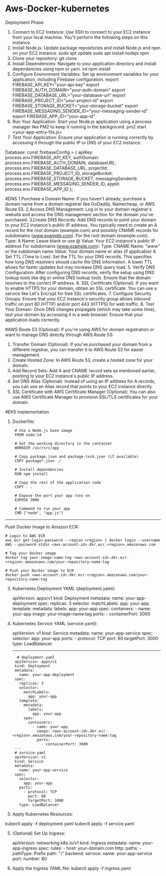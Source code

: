 # Aws-Docker-kubernetes

Deployment Phase

1. Connect to EC2 Instance: Use SSH to connect to your EC2 instance from your local machine. You'll perform the following steps on this instance.
2. Install Node.js: Update package repositories and install Node.js and npm on your EC2 instance.
  sudo apt update
  sudo apt install nodejs npm
3. Clone your repository: git clone <repository-url>
4. Install Dependencies: Navigate to your application directory and install dependencies using npm or yarn.
   cd <your-app-directory>
   npm install
5. Configure Environment Variables: Set up environment variables for your application, including Firebase configuration.
  export FIREBASE_API_KEY="your-api-key"
  export FIREBASE_AUTH_DOMAIN="your-auth-domain"
  export FIREBASE_DATABASE_URL="your-database-url"
  export FIREBASE_PROJECT_ID="your-project-id"
  export FIREBASE_STORAGE_BUCKET="your-storage-bucket"
  export FIREBASE_MESSAGING_SENDER_ID="your-messaging-sender-id"
  export FIREBASE_APP_ID="your-app-id"
6. Run Your Application: Start your Node.js application using a process manager like PM2 to keep it running in the background.
   pm2 start <your-app-entry-file.js>
7. Test Your Application: Ensure your application is running correctly by accessing it through the public IP or DNS of your EC2 instance.


Database:
const firebaseConfig = {
    apiKey: process.env.FIREBASE_API_KEY,
    authDomain: process.env.FIREBASE_AUTH_DOMAIN,
    databaseURL: process.env.FIREBASE_DATABASE_URL,
    projectId: process.env.FIREBASE_PROJECT_ID,
    storageBucket: process.env.FIREBASE_STORAGE_BUCKET,
    messagingSenderId: process.env.FIREBASE_MESSAGING_SENDER_ID,
    appId: process.env.FIREBASE_APP_ID
};

#DNS 
1.Purchase a Domain Name: If you haven't already, purchase a domain name from a domain registrar like GoDaddy, Namecheap, or AWS Route 53.
2.Access DNS Management: Log in to your domain registrar's website and access the DNS management section for the domain you've purchased.
3.Create DNS Records: Add DNS records to point your domain to your EC2 instance's public IP address. You typically need to create an A record for the root domain (example.com) and possibly CNAME records for subdomains (www.example.com).
  For the root domain (example.com):
      Type: A
      Name: Leave blank or use @
      Value: Your EC2 instance's public IP address
  For subdomains (www.example.com):
      Type: CNAME
      Name: "www" or the subdomain name
      Value: Your domain name or alias (if applicable)
4. Set TTL (Time to Live): Set the TTL for your DNS records. This specifies how long DNS resolvers should cache the DNS information. A lower TTL allows for faster updates but may increase DNS query load.
5. Verify DNS Configuration: After configuring DNS records, verify the setup using DNS lookup tools like dig or online DNS lookup tools. Ensure that the domain resolves to the correct IP address.
6. SSL Certificate (Optional): If you want to enable HTTPS for your domain, obtain an SSL certificate. You can use a service like Let's Encrypt for free SSL certificates.
7. Configure Security Groups: Ensure that your EC2 instance's security group allows inbound traffic on port 80 (HTTP) and/or port 443 (HTTPS) for web traffic.
8. Test Your Domain: Once DNS changes propagate (which may take some time), test your domain by accessing it in a web browser. Ensure that your application loads correctly.

#AWS Route 53 (Optional):
If you're using AWS for domain registration or want to manage DNS directly through AWS Route 53:

1. Transfer Domain (Optional): If you've purchased your domain from a different registrar, you can transfer it to AWS Route 53 for easier management.
2. Create Hosted Zone: In AWS Route 53, create a hosted zone for your domain.
3. Add Record Sets: Add A and CNAME record sets as mentioned earlier, pointing to your EC2 instance's public IP address.
4. Set DNS Alias (Optional): Instead of using an IP address for A records, you can use an Alias record that points to your EC2 instance directly.
5. SSL Certificate with AWS Certificate Manager (Optional): You can also use AWS Certificate Manager to provision SSL/TLS certificates for your domain.

#EKS Implementation

1. Dockerfile:

        # Use a Node.js base image
        FROM node:14
        
        # Set the working directory in the container
        WORKDIR /usr/src/app
        
        # Copy package.json and package-lock.json (if available)
        COPY package*.json ./
        
        # Install dependencies
        RUN npm install
        
        # Copy the rest of the application code
        COPY . .
        
        # Expose the port your app runs on
        EXPOSE 3000
        
        # Command to run your app
        CMD ["node", "app.js"]

--------------------------------------------
Push Docker Image to Amazon ECR: 
  
    # Login to AWS ECR
    aws ecr get-login-password --region <region> | docker login --username AWS --password-stdin <aws-account-id>.dkr.ecr.<region>.amazonaws.com
    
    # Tag your Docker image
    docker tag your-image-name:tag <aws-account-id>.dkr.ecr.<region>.amazonaws.com/your-repository-name:tag
    
    # Push your Docker image to ECR
    docker push <aws-account-id>.dkr.ecr.<region>.amazonaws.com/your-repository-name:tag

3. Kubernetes Deployment YAML (deployment.yaml):

    apiVersion: apps/v1
    kind: Deployment
    metadata:
      name: your-app-deployment
    spec:
      replicas: 3
      selector:
        matchLabels:
          app: your-app
      template:
        metadata:
          labels:
            app: your-app
        spec:
          containers:
            - name: your-app
              image: your-image-name:tag
              ports:
                - containerPort: 3000

4. Kubernetes Service YAML (service.yaml):
  
    apiVersion: v1
    kind: Service
    metadata:
      name: your-app-service
    spec:
      selector:
        app: your-app
      ports:
        - protocol: TCP
          port: 80
          targetPort: 3000
      type: LoadBalancer

   ------------------------------------------

         # deployment.yaml
        apiVersion: apps/v1
        kind: Deployment
        metadata:
          name: your-app-deployment
        spec:
          replicas: 3
          selector:
            matchLabels:
              app: your-app
          template:
            metadata:
              labels:
                app: your-app
            spec:
              containers:
                - name: your-app
                  image: <aws-account-id>.dkr.ecr.<region>.amazonaws.com/your-repository-name:tag
                  ports:
                    - containerPort: 3000
        ---
        # service.yaml
        apiVersion: v1
        kind: Service
        metadata:
          name: your-app-service
        spec:
          selector:
            app: your-app
          ports:
            - protocol: TCP
              port: 80
              targetPort: 3000
          type: LoadBalancer


6. Apply Kubernetes Resources:

  kubectl apply -f deployment.yaml
  kubectl apply -f service.yaml

5. (Optional) Set Up Ingress:
    
    apiVersion: networking.k8s.io/v1
    kind: Ingress
    metadata:
      name: your-app-ingress
    spec:
      rules:
        - host: your-domain.com
          http:
            paths:
              - pathType: Prefix
                path: "/"
                backend:
                  service:
                    name: your-app-service
                    port:
                      number: 80
      
6. Apply the Ingress YAML file: kubectl apply -f ingress.yaml
